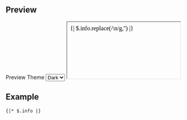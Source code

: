 ## Preview
<label ws-x="$control $color[primary] w[100%]">
    <span ws-x="$text">Preview Theme</span>
    <select>
        <option value="dark">Dark</option>
        <option value="tron">Tron</option>
        <option value="light">Light</option>
    </select>
</label>
<iframe ws-x="h[350px]"
srcdoc="<html><head></head><body ws-x='@theme:dark'><script src='/windstorm.js'></script><ws-flex ws-x='[p 8px]'>{| $.info.replace(/\n/g,'') |}</ws-flex><script src='/preview.mjs'></script></body></html>">
</iframe>
<script>
    const frame = document.querySelector("iframe")
    document.querySelector("select").addEventListener(
        "input",
        (evt) => frame.contentWindow.postMessage(evt.target.value)
    )
</script>

## Example

```html
{|* $.info |}
```
